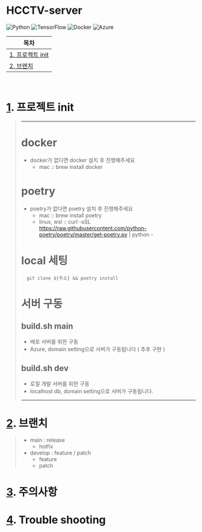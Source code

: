 # HCCTV-server

![Python](https://img.shields.io/badge/python-3670A0?style=for-the-badge&logo=python&logoColor=ffdd54)
![TensorFlow](https://img.shields.io/badge/TensorFlow-%23FF6F00.svg?style=for-the-badge&logo=TensorFlow&logoColor=white)
![Docker](https://img.shields.io/badge/docker-%230db7ed.svg?style=for-the-badge&logo=docker&logoColor=white)
![Azure](https://img.shields.io/badge/azure-%230072C6.svg?style=for-the-badge&logo=microsoftazure&logoColor=white)


| <a id="a1"></a>목차         |
| --------------------------- |
| [1. 프로젝트 init](#1)<br/> |
| [2. 브랜치 ](#2)<br/>       |

<br/>

# <a id="1"></a>[1](#a1). 프로젝트 init

> ---
>
> # docker
>
> - docker가 없다면 docker 설치 후 진행해주세요
>   - mac :: brew install docker
>
> # poetry
> - poetry가 없다면 poetry 설치 후 진행해주세요
>   - mac :: brew install poetry
>   - linux, wsl :: curl -sSL https://raw.githubusercontent.com/python-poetry/poetry/master/get-poetry.py | python -
> # local 세팅
>
>       git clone ${주소} && poetry install
>
> # 서버 구동
>
> ## build.sh main
>
> - 배포 서버를 위한 구동
> - Azure, domain setting으로 서버가 구동됩니다 ( 추후 구현 )
>
> ## build.sh dev
>
> - 로컬 개발 서버를 위한 구동
> - localhost db, domain setting으로 서버가 구동됩니다.
>
> ---

# <a id="2"></a>[2](#a1). 브랜치
> - main : release 
>   - hotfix
> - develop : feature / patch 
>   - feature
>   - patch
# <a id="3"></a>[3](#a1). 주의사항

# <a id="3"></a>[4](#a1). Trouble shooting
